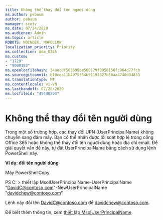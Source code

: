 ```yaml
---
title: Không thể thay đổi tên người dùng
ms.author: pebaum
author: pebaum
manager: scotv
ms.date: 07/24/2020
ms.audience: Admin
ms.topic: article
ROBOTS: NOINDEX, NOFOLLOW
localization_priority: Priority
ms.collection: Adm_O365
ms.custom:
- "1729"
- "9000183"
ms.openlocfilehash: 34aecdf503699ee500179f0958158fc964d77fcb
ms.sourcegitcommit: b10cea11b4975354b91193327b58aa4740d34833
ms.translationtype: MT
ms.contentlocale: vi-VN
ms.lasthandoff: 07/28/2020
ms.locfileid: "45440293"
---
```

# <a name="unable-to-change-username"></a>Không thể thay đổi tên người dùng

Trong một số trường hợp, các thay đổi UPN (UserPrincipalName) không chuyển sang đám mây. Bạn có thể nhận được lỗi soát hợp lệ trong cổng Office 365 hoặc không thể thay đổi tên người dùng hoặc địa chỉ email. Để giải quyết vấn đề này, tự đặt UserPrincipalName bằng cách sử dụng lệnh PowerShell này.

**Ví dụ: đổi tên người dùng**

Máy PowerShellCopy

PS C: \> thiết lập MsolUserPrincipalName-UserPrincipalName "DavidC@contoso.com"-NewUserPrincipalName "davidchew@contoso.com"

Lệnh này đổi tên DavidC@contoso.com để davidchew@contoso.com.

Để biết thêm thông tin, xem [thiết lập MsolUserPrincipalName](https://docs.microsoft.com/powershell/module/msonline/set-msoluserprincipalname?view=azureadps-1.0).